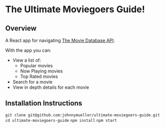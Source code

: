 # The Ultimate Moviegoers Guide!

## Overview

A React app for navigating [The Movie Database API](https://www.themoviedb.org/documentation/api).

With the app you can:

* View a list of:
	* Popular movies
	* Now Playing movies
	* Top Rated movies
* Search for a movie
* View in depth details for each movie

## Installation Instructions

`git clone git@github.com:johnnymueller/ultimate-moviegoers-guide.git`
`cd ultimate-moviegoers-guide`
`npm install`
`npm start`